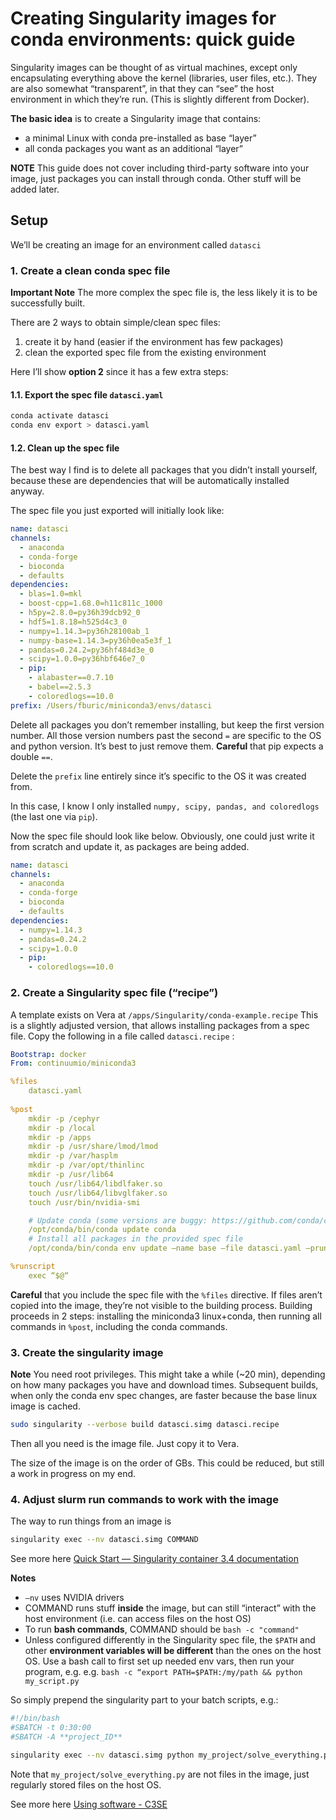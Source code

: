 # Creating Singularity images for conda environments: quick guide
Singularity images can be thought of as virtual machines, except only encapsulating everything above the kernel (libraries, user files, etc.). They are also somewhat “transparent”, in that they can “see” the host environment in which they’re run. (This is slightly different from Docker).

**The basic idea** is to create a Singularity image that contains:
* a minimal Linux with conda pre-installed as base “layer”
* all conda packages you want as an additional “layer”

**NOTE** This guide does not cover including third-party software into your image, just packages you can install through conda. Other stuff will be added later.


## Setup
We’ll be creating an image for an environment called `datasci`

### 1. Create a clean conda spec file
**Important Note** The more complex the spec file is, the less likely it is to be successfully built. 

There are 2 ways to obtain simple/clean spec files:
1. create it by hand (easier if the environment has few packages)
2. clean the exported spec file from the existing environment

Here I’ll show **option 2** since it has a few extra steps:

#### 1.1.  Export the spec file `datasci.yaml`
```bash
conda activate datasci
conda env export > datasci.yaml
```

#### 1.2. Clean up the spec file
The best way I find is to delete all packages that you didn’t install yourself, because these are dependencies that will be automatically installed anyway.

The spec file you just exported will initially look like:
```yaml
name: datasci
channels:
  - anaconda
  - conda-forge
  - bioconda
  - defaults
dependencies:
  - blas=1.0=mkl
  - boost-cpp=1.68.0=h11c811c_1000
  - h5py=2.8.0=py36h39dcb92_0
  - hdf5=1.8.18=h525d4c3_0
  - numpy=1.14.3=py36h28100ab_1
  - numpy-base=1.14.3=py36h0ea5e3f_1
  - pandas=0.24.2=py36hf484d3e_0
  - scipy=1.0.0=py36hbf646e7_0
  - pip:
    - alabaster==0.7.10
    - babel==2.5.3
    - coloredlogs==10.0
prefix: /Users/fburic/miniconda3/envs/datasci
```

Delete all packages you don’t remember installing, but keep the first version number. All those version numbers past the second `=` are specific to the OS and python version. It’s best to just remove them. **Careful** that pip expects a double `==`. 

Delete the `prefix` line entirely since it’s specific to the OS it was created from.

In this case, I know I only installed `numpy, scipy, pandas, and coloredlogs` (the last one via `pip`).  

Now the spec file should look like below. Obviously, one could just write it from scratch and update it, as packages are being added.
```yaml
name: datasci
channels:
  - anaconda
  - conda-forge
  - bioconda
  - defaults
dependencies:
  - numpy=1.14.3
  - pandas=0.24.2
  - scipy=1.0.0
  - pip:
    - coloredlogs==10.0
```

### 2. Create a Singularity spec file (“recipe”)

A template exists on Vera at `/apps/Singularity/conda-example.recipe`
This is a slightly adjusted version, that allows installing packages from a spec file. Copy the following in a file called  `datasci.recipe` :

```yaml
Bootstrap: docker
From: continuumio/miniconda3

%files
    datasci.yaml
    
%post
    mkdir -p /cephyr
    mkdir -p /local
    mkdir -p /apps
    mkdir -p /usr/share/lmod/lmod
    mkdir -p /var/hasplm
    mkdir -p /var/opt/thinlinc
    mkdir -p /usr/lib64
    touch /usr/lib64/libdlfaker.so
    touch /usr/lib64/libvglfaker.so
    touch /usr/bin/nvidia-smi

    # Update conda (some versions are buggy: https://github.com/conda/conda/issues/9681)
    /opt/conda/bin/conda update conda
    # Install all packages in the provided spec file 
    /opt/conda/bin/conda env update —name base —file datasci.yaml —prune

%runscript
    exec “$@“
```

**Careful** that you include the spec file with the `%files`  directive. If files aren’t copied into the image, they’re not visible to the building process. Building proceeds in 2 steps: installing the miniconda3 linux+conda, then running all commands in `%post`, including the conda commands.

### 3. Create the singularity image

**Note** You need root privileges.
This might take a while (~20 min), depending on how many packages you have and download times.
Subsequent builds, when only the conda env spec changes, are faster because the base linux image is cached.

```bash
sudo singularity --verbose build datasci.simg datasci.recipe
```

Then all you need is the image file. Just copy it to Vera.

The size of the image is on the order of GBs.  This could be reduced, but still a work in progress on my end.

### 4. Adjust slurm run commands to work with the image

The way to run things from an image is
```bash
singularity exec --nv datasci.simg COMMAND
```

See more here [Quick Start — Singularity container 3.4 documentation](https://sylabs.io/guides/3.4/user-guide/quick_start.html)

**Notes**
* `—nv` uses NVIDIA drivers
* COMMAND runs stuff **inside** the image, but can still “interact” with the host environment (i.e. can access files on the host OS)
* To run **bash commands**, COMMAND should be `bash -c "command"` 
* Unless configured differently in the Singularity spec file, the `$PATH` and other **environment variables will be different** than the ones on the host OS. Use a bash call to first set up needed env vars, then run your program, e.g. e.g. `bash -c “export PATH=$PATH:/my/path && python my_script.py`

So simply prepend the singularity part to your batch scripts, e.g.:

```bash
#!/bin/bash
#SBATCH -t 0:30:00
#SBATCH -A **project_ID**

singularity exec --nv datasci.simg python my_project/solve_everything.py
```

Note that `my_project/solve_everything.py` are not files in the image, just regularly stored files on the host OS. 

See more here [Using software - C3SE](https://www.c3se.chalmers.se/documentation/software/#singularity)

